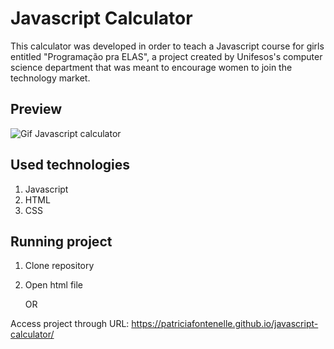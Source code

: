 # Javascript Calculator

This calculator was developed in order to teach a Javascript course for girls entitled "Programação pra ELAS", a project created by Unifesos's computer science department that was meant to encourage women to join the technology market.

## Preview

![Gif Javascript calculator](https://github.com/PatriciaFontenelle/javascript-calculator/assets/59177024/5a0f4279-f9ef-4fd7-b0f6-75f5b46a7a94)

## Used technologies

1. Javascript
2. HTML
3. CSS

## Running project
1. Clone repository
2. Open html file

   OR

Access project through URL: https://patriciafontenelle.github.io/javascript-calculator/

